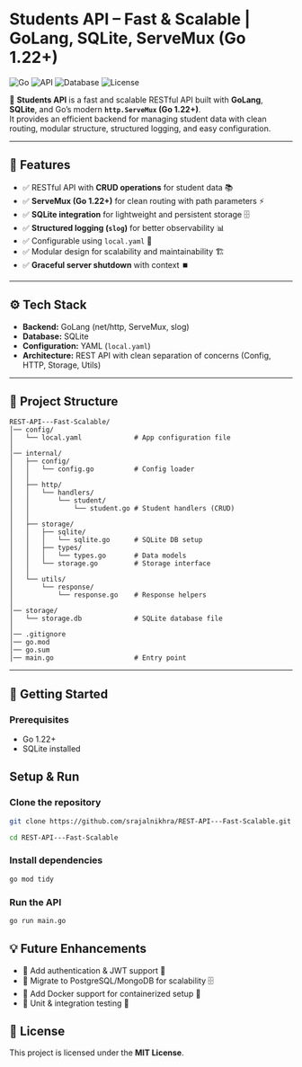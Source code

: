 # Students API – Fast & Scalable | GoLang, SQLite, ServeMux (Go 1.22+)

![Go](https://img.shields.io/badge/Go-1.22+-blue)
![API](https://img.shields.io/badge/Type-REST%20API-green)
![Database](https://img.shields.io/badge/Database-SQLite-green)
![License](https://img.shields.io/badge/License-MIT-yellow)

🚀 **Students API** is a fast and scalable RESTful API built with **GoLang**, **SQLite**, and Go’s modern **`http.ServeMux` (Go 1.22+)**.  
It provides an efficient backend for managing student data with clean routing, modular structure, structured logging, and easy configuration.  

---

## 📌 Features  
- ✅ RESTful API with **CRUD operations** for student data 📚  
- ✅ **ServeMux (Go 1.22+)** for clean routing with path parameters ⚡  
- ✅ **SQLite integration** for lightweight and persistent storage 🗄️  
- ✅ **Structured logging (`slog`)** for better observability 📊  
- ✅ Configurable using `local.yaml` 🔧  
- ✅ Modular design for scalability and maintainability 🏗️  
- ✅ **Graceful server shutdown** with context ⏹️  

---

## ⚙️ Tech Stack  
- **Backend:** GoLang (net/http, ServeMux, slog)  
- **Database:** SQLite  
- **Configuration:** YAML (`local.yaml`)  
- **Architecture:** REST API with clean separation of concerns (Config, HTTP, Storage, Utils)  

---

## 📂 Project Structure  

```plaintext
REST-API---Fast-Scalable/
│── config/
│   └── local.yaml             # App configuration file
│
│── internal/
│   ├── config/
│   │   └── config.go          # Config loader
│   │
│   ├── http/
│   │   └── handlers/
│   │       └── student/
│   │           └── student.go # Student handlers (CRUD)
│   │
│   ├── storage/
│   │   ├── sqlite/
│   │   │   └── sqlite.go      # SQLite DB setup
│   │   ├── types/
│   │   │   └── types.go       # Data models
│   │   └── storage.go         # Storage interface
│   │
│   └── utils/
│       └── response/
│           └── response.go    # Response helpers
│
│── storage/
│   └── storage.db             # SQLite database file
│
│── .gitignore
│── go.mod
│── go.sum
│── main.go                    # Entry point

```



---

## 🚀 Getting Started

### Prerequisites
- Go 1.22+  
- SQLite installed  

## Setup & Run
### Clone the repository
```bash
git clone https://github.com/srajalnikhra/REST-API---Fast-Scalable.git
```

```bash
cd REST-API---Fast-Scalable
```

### Install dependencies
```bash
go mod tidy
```

### Run the API
```bash
go run main.go
```

## 💡 Future Enhancements

- 🔹 Add authentication & JWT support 🔐
- 🔹 Migrate to PostgreSQL/MongoDB for scalability 🗄️
- 🔹 Add Docker support for containerized setup 🐳
- 🔹 Unit & integration testing 🧪

## 📜 License

This project is licensed under the **MIT License**.
